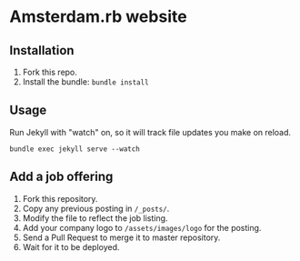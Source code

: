 # Amsterdam.rb website

## Installation

1. Fork this repo.
2. Install the bundle: `bundle install`

## Usage

Run Jekyll with "watch" on, so it will track file updates you make on reload.

```
bundle exec jekyll serve --watch
```

## Add a job offering

1. Fork this repository.
2. Copy any previous posting in `/_posts/`.
3. Modify the file to reflect the job listing.
4. Add your company logo to `/assets/images/logo` for the posting.
5. Send a Pull Request to merge it to master repository.
6. Wait for it to be deployed.
